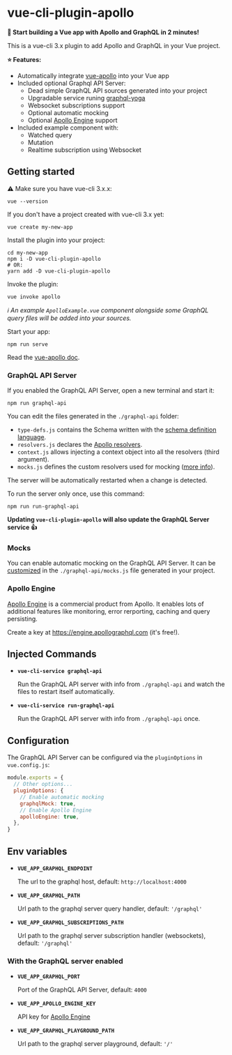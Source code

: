 # vue-cli-plugin-apollo

**:rocket: Start building a Vue app with Apollo and GraphQL in 2 minutes!**

This is a vue-cli 3.x plugin to add Apollo and GraphQL in your Vue project.

**:star: Features:**

- Automatically integrate [vue-apollo](https://github.com/Akryum/vue-apollo) into your Vue app
- Included optional Graphql API Server:
  - Dead simple GraphQL API sources generated into your project
  - Upgradable service runing [graphql-yoga](https://github.com/graphcool/graphql-yoga/)
  - Websocket subscriptions support
  - Optional automatic mocking
  - Optional [Apollo Engine](https://www.apollographql.com/engine) support
- Included example component with:
  - Watched query
  - Mutation
  - Realtime subscription using Websocket

## Getting started

:warning: Make sure you have vue-cli 3.x.x:

```
vue --version
```

If you don't have a project created with vue-cli 3.x yet:

```
vue create my-new-app
```

Install the plugin into your project:

```
cd my-new-app
npm i -D vue-cli-plugin-apollo
# OR:
yarn add -D vue-cli-plugin-apollo
```

Invoke the plugin:

```
vue invoke apollo
```

*:information_source: An example `ApolloExample.vue` component alongside some GraphQL query files will be added into your sources.*

Start your app:

```
npm run serve
```

Read the [vue-apollo doc](https://github.com/Akryum/vue-apollo).

### GraphQL API Server

If you enabled the GraphQL API Server, open a new terminal and start it:

```
npm run graphql-api
```

You can edit the files generated in the `./graphql-api` folder:

- `type-defs.js` contains the Schema written with the [schema definition language](https://github.com/facebook/graphql/blob/master/spec/Section%203%20--%20Type%20System.md).
- `resolvers.js` declares the [Apollo resolvers](https://www.apollographql.com/docs/graphql-tools/resolvers.html).
- `context.js` allows injecting a context object into all the resolvers (third argument).
- `mocks.js` defines the custom resolvers used for mocking ([more info](https://www.apollographql.com/docs/graphql-tools/mocking.html#Customizing-mocks)).

The server will be automatically restarted when a change is detected.

To run the server only once, use this command:

```
npm run run-graphql-api
```

**Updating `vue-cli-plugin-apollo` will also update the GraphQL Server service :+1:**

### Mocks

You can enable automatic mocking on the GraphQL API Server. It can be [customized](https://www.apollographql.com/docs/graphql-tools/mocking.html#Customizing-mocks) in the `./graphql-api/mocks.js` file generated in your project.

### Apollo Engine

[Apollo Engine](https://www.apollographql.com/engine) is a commercial product from Apollo. It enables lots of additional features like monitoring, error rerporting, caching and query persisting.

Create a key at https://engine.apollographql.com (it's free!).

## Injected Commands

- **`vue-cli-service graphql-api`**

  Run the GraphQL API server with info from `./graphql-api` and watch the files to restart itself automatically.

- **`vue-cli-service run-graphql-api`**

  Run the GraphQL API server with info from `./graphql-api` once.


## Configuration

The GraphQL API Server can be configured via the `pluginOptions` in `vue.config.js`:

``` js
module.exports = {
  // Other options...
  pluginOptions: {
    // Enable automatic mocking
    graphqlMock: true,
    // Enable Apollo Engine
    apolloEngine: true,
  },
}
```

## Env variables

- **`VUE_APP_GRAPHQL_ENDPOINT`**

  The url to the graphql host, default: `http://localhost:4000`

- **`VUE_APP_GRAPHQL_PATH`**

  Url path to the graphql server query handler, default: `'/graphql'`

- **`VUE_APP_GRAPHQL_SUBSCRIPTIONS_PATH`**

  Url path to the graphql server subscription handler (websockets), default: `'/graphql'`

### With the GraphQL server enabled

- **`VUE_APP_GRAPHQL_PORT`**

  Port of the GraphQL API Server, default: `4000`

- **`VUE_APP_APOLLO_ENGINE_KEY`**

  API key for [Apollo Engine](https://engine.apollographql.com)

- **`VUE_APP_GRAPHQL_PLAYGROUND_PATH`**

  Url path to the graphql server playground, default: `'/'`
